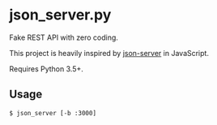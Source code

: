 # json_server.py

Fake REST API with zero coding.

This project is heavily inspired by [json-server](https://github.com/typicode/json-server) in JavaScript.

Requires Python 3.5+.

## Usage

```sh
$ json_server [-b :3000]
```
